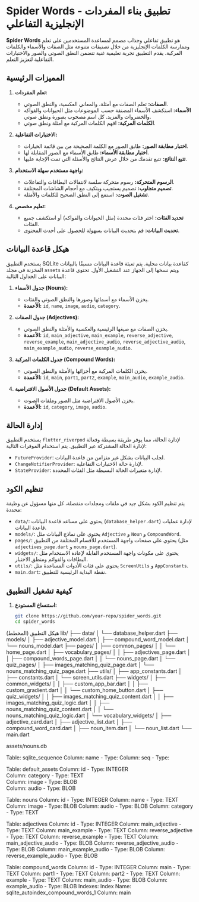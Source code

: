 # Spider Words - تطبيق بناء المفردات الإنجليزية التفاعلي

**Spider Words** هو تطبيق تفاعلي وجذاب مصمم لمساعدة المستخدمين على تعلم وممارسة الكلمات الإنجليزية من خلال تصنيفات متنوعة مثل الصفات والأسماء والكلمات المركبة. يقدم التطبيق تجربة تعليمية غنية تتضمن النطق الصوتي والصور والاختبارات التفاعلية لتعزيز التعلم.

## المميزات الرئيسية

1. **تعلم المفردات:**
    * **الصفات:** تعلم الصفات مع أمثلة، والمعاني العكسية، والنطق الصوتي.
    * **الأسماء:** استكشف الأسماء المصنفة حسب الموضوعات مثل الحيوانات والفواكه والخضروات والمزيد. كل اسم مصحوب بصورة ونطق صوتي.
    * **الكلمات المركبة:** افهم الكلمات المركبة مع أمثلة ونطق صوتي.

2. **الاختبارات التفاعلية:**
    * **اختبار مطابقة الصور:** طابق الصور مع الكلمة الصحيحة من بين قائمة الخيارات.
    * **اختبار مطابقة الأسماء:** طابق الأسماء مع الصور المقابلة لها.
    * **تتبع النتائج:** تتبع تقدمك من خلال عرض النتائج والأسئلة التي تمت الإجابة عليها.

3. **واجهة مستخدم سهلة الاستخدام:**
    * **الرسوم المتحركة:** رسوم متحركة سلسة لانتقالات البطاقات والتفاعلات.
    * **تصميم متجاوب:** تصميم يستجيب ويتكيف مع أحجام الشاشات المختلفة.
    * **تشغيل الصوت:** استمع إلى النطق الصحيح للكلمات والأمثلة.

4. **تعليم مخصص:**
    * **تحديد الفئات:** اختر فئات محددة (مثل الحيوانات والفواكه) أو استكشف جميع الفئات.
    * **تحديث البيانات:** قم بتحديث البيانات بسهولة للحصول على أحدث المحتوى.

## هيكل قاعدة البيانات

يستخدم التطبيق SQLite كقاعدة بيانات محلية. يتم تعبئة قاعدة البيانات مسبقًا بالبيانات المخزنة في مجلد `assets` ويتم نسخها إلى الجهاز عند التشغيل الأول. تحتوي قاعدة البيانات على الجداول التالية:

1. **جدول الأسماء (Nouns):**
    * يخزن الأسماء مع أسمائها وصورها والنطق الصوتي والفئات.
    * **الأعمدة:** `id`, `name`, `image`, `audio`, `category`.

2. **جدول الصفات (Adjectives):**
    * يخزن الصفات مع صيغها الرئيسية والعكسية والأمثلة والنطق الصوتي.
    * **الأعمدة:** `id`, `main_adjective`, `main_example`, `reverse_adjective`, `reverse_example`, `main_adjective_audio`, `reverse_adjective_audio`, `main_example_audio`, `reverse_example_audio`.

3. **جدول الكلمات المركبة (Compound Words):**
    * يخزن الكلمات المركبة مع أجزائها والأمثلة والنطق الصوتي.
    * **الأعمدة:** `id`, `main`, `part1`, `part2`, `example`, `main_audio`, `example_audio`.

4. **جدول الأصول الافتراضية (Default Assets):**
    * يخزن الأصول الافتراضية مثل الصور وملفات الصوت.
    * **الأعمدة:** `id`, `category`, `image`, `audio`.

## إدارة الحالة

يستخدم التطبيق `flutter_riverpod` لإدارة الحالة، مما يوفر طريقة بسيطة وفعالة لإدارة الحالة المشتركة عبر التطبيق. يتم استخدام الموفرات التالية:

* `FutureProvider`: لجلب البيانات بشكل غير متزامن من قاعدة البيانات.
* `ChangeNotifierProvider`: لإدارة حالة الاختبارات التفاعلية.
* `StateProvider`: لإدارة متغيرات الحالة البسيطة مثل الفئات المحددة.

## تنظيم الكود

يتم تنظيم الكود بشكل جيد في ملفات ومجلدات منفصلة، كل منها مسؤول عن وظيفة محددة:

* `data/`: يحتوي على مساعد قاعدة البيانات (`database_helper.dart`) لإدارة عمليات قاعدة البيانات.
* `models/`: يحتوي على نماذج البيانات مثل `Adjective` و `Noun` و `CompoundWord`.
* `pages/`: يحتوي على صفحات واجهة المستخدم للأقسام المختلفة من التطبيق (مثل `adjectives_page.dart` و `nouns_page.dart`).
* `widgets/`: يحتوي على مكونات واجهة المستخدم القابلة لإعادة الاستخدام مثل البطاقات والقوائم ومنطق الاختبار.
* `utils/`: يحتوي على فئات الأدوات المساعدة مثل `ScreenUtils` و `AppConstants`.
* `main.dart`: نقطة البداية الرئيسية للتطبيق.

## كيفية تشغيل التطبيق

1. **استنساخ المستودع:**
   ```bash
   git clone https://github.com/your-repo/spider_words.git
   cd spider_words

   
هيكل التطبيق (المخطط)
lib/
├── data/
│   └── database_helper.dart
├── models/
│   ├── adjective_model.dart
│   ├── compound_word_model.dart
│   └── nouns_model.dart
├── pages/
│   ├── common_pages/
│   │   └── home_page.dart
│   ├── vocabulary_pages/
│   │   ├── adjectives_page.dart
│   │   ├── compound_words_page.dart
│   │   └── nouns_page.dart
│   └── quiz_pages/
│       ├── images_matching_quiz_page.dart
│       └── nouns_matching_quiz_page.dart
├── utils/
│   ├── app_constants.dart
│   ├── constants.dart
│   └── screen_utils.dart
├── widgets/
│   ├── common_widgets/
│   │   ├── custom_app_bar.dart
│   │   ├── custom_gradient.dart
│   │   └── custom_home_button.dart
│   ├── quiz_widgets/
│   │   ├── images_matching_quiz_content.dart
│   │   ├── images_matching_quiz_logic.dart
│   │   ├── nouns_matching_quiz_content.dart
│   │   └── nouns_matching_quiz_logic.dart
│   └── vocabulary_widgets/
│       ├── adjective_card.dart
│       ├── adjective_list.dart
│       ├── compound_word_card.dart
│       ├── noun_item.dart
│       └── noun_list.dart
└── main.dart


assets/nouns.db

Table: sqlite_sequence
  Column: name - Type: 
  Column: seq - Type: 


Table: default_assets
  Column: id - Type: INTEGER     
  Column: category - Type: TEXT  
  Column: image - Type: BLOB     
  Column: audio - Type: BLOB


Table: nouns
  Column: id - Type: INTEGER
  Column: name - Type: TEXT
  Column: image - Type: BLOB
  Column: audio - Type: BLOB
  Column: category - Type: TEXT


Table: adjectives
  Column: id - Type: INTEGER
  Column: main_adjective - Type: TEXT
  Column: main_example - Type: TEXT
  Column: reverse_adjective - Type: TEXT
  Column: reverse_example - Type: TEXT
  Column: main_adjective_audio - Type: BLOB
  Column: reverse_adjective_audio - Type: BLOB
  Column: main_example_audio - Type: BLOB
  Column: reverse_example_audio - Type: BLOB


Table: compound_words
  Column: id - Type: INTEGER
  Column: main - Type: TEXT
  Column: part1 - Type: TEXT
  Column: part2 - Type: TEXT
  Column: example - Type: TEXT
  Column: main_audio - Type: BLOB
  Column: example_audio - Type: BLOB
  Indexes:
    Index Name: sqlite_autoindex_compound_words_1
      Column: main